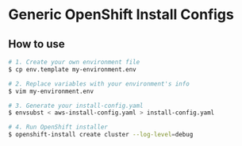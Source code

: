 # Generic OpenShift Install Configs

## How to use

```bash
# 1. Create your own environment file
$ cp env.template my-environment.env

# 2. Replace variables with your environment's info
$ vim my-environment.env

# 3. Generate your install-config.yaml
$ envsubst < aws-install-config.yaml > install-config.yaml

# 4. Run OpenShift installer
$ openshift-install create cluster --log-level=debug
```
